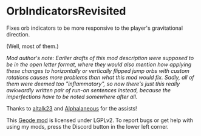 # OrbIndicatorsRevisited
Fixes orb indicators to be more responsive to the player's gravitational direction.

(Well, most of them.)

*Mod author's note: Earlier drafts of this mod description were supposed to be in the open letter format, where they would also mention how applying these changes to horizontally or vertically flipped jump orbs with custom rotations causes more problems than what this mod would fix. Sadly, all of them were deemed too "inflammatory", so now there's just this really awkwardly written pair of run-on sentences instead, because the imperfections have to be noted somewhere after all.*

Thanks to [altalk23](https://github.com/altalk23) and [Alphalaneous](https://github.com/Alphalaneous) for the assists!

This [Geode mod](https://geode-sdk.org) is licensed under LGPLv2. To report bugs or get help with using my mods, press the Discord button in the lower left corner.